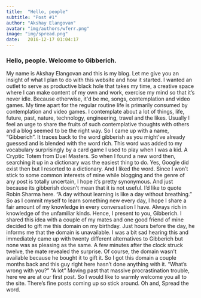 ```yaml
---
title:  "Hello, people"
subtitle: "Post #1"
author: "Akshay Elangovan"
avatar: "img/authors/wferr.png"
image: "img/spread.png"
date:   2016-12-17 01:04:17
---
```


### Hello, people. Welcome to Gibberich.
My name is Akshay Elangovan and this is my blog. Let me give you an insight of what I plan to do with this website and how it started. I wanted an outlet to serve as productive black hole that takes my time, a creative space where I can make content of my own and work, exercise my mind so that it’s never idle. Because otherwise, it'd be me, songs, contemplation and video games. My time apart for the regular routine life is primarily consumed by contemplation and video games. I contemplate about a lot of things, life, future, past, nature, technology, engineering, travel and the likes. Usually I feel an urge to share the fruits of such contemplative thoughts with others and a blog seemed to be the right way. So I came up with a name, “Gibberich”. It traces back to the word gibberish as you might’ve already guessed and is blended with the word rich. This word was added to my vocabulary surprisingly by a card game I used to play when I was a kid. A Cryptic Totem from Duel Masters. So when I found a new word then, searching it up in a dictionary was the easiest thing to do. Yes, Google did exist then but I resorted to a dictionary. And I liked the word. Since I won’t stick to some common interests of mine while blogging and the genre of any post is totally uncertain, I hope it’s pretty synonymous. And just because its gibberish doesn’t mean that it is not useful. I’d like to quote Robin Sharma here. “A day without learning is like a day without breathing.” So as I commit myself to learn something new every day, I hope I share a fair amount of my knowledge in every conversation I have. Always rich in knowledge of the unfamiliar kinds. Hence, I present to you, Gibberich. I shared this idea with a couple of my mates and one good friend of mine decided to gift me this domain on my birthday. Just hours before the day, he informs me that the domain is unavailable. I was a bit sad hearing this and immediately came up with twenty different alternatives to Gibberich but none was as pleasing as the same. A few minutes after the clock struck twelve, the mate revealed the surprise. Of course, the domain wasn’t available because he bought it to gift it. So I got this domain a couple months back and this guy right here hasn’t done anything with it.  “What’s wrong with you?” “A lot” Moving past that massive procrastination trouble, here we are at our first post. So I would like to warmly welcome you all to the site. There’s fine posts coming up so stick around. Oh and, Spread the word.